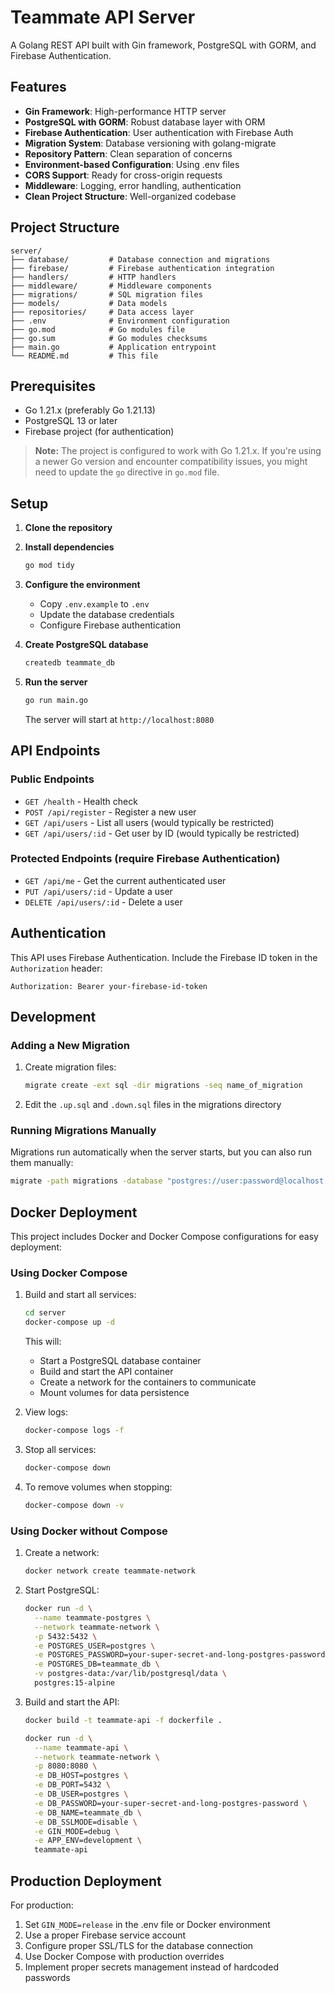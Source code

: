 # Teammate API Server

A Golang REST API built with Gin framework, PostgreSQL with GORM, and Firebase Authentication.

## Features

- **Gin Framework**: High-performance HTTP server
- **PostgreSQL with GORM**: Robust database layer with ORM
- **Firebase Authentication**: User authentication with Firebase Auth
- **Migration System**: Database versioning with golang-migrate
- **Repository Pattern**: Clean separation of concerns
- **Environment-based Configuration**: Using .env files
- **CORS Support**: Ready for cross-origin requests
- **Middleware**: Logging, error handling, authentication
- **Clean Project Structure**: Well-organized codebase

## Project Structure

```
server/
├── database/         # Database connection and migrations
├── firebase/         # Firebase authentication integration
├── handlers/         # HTTP handlers
├── middleware/       # Middleware components
├── migrations/       # SQL migration files
├── models/           # Data models
├── repositories/     # Data access layer
├── .env              # Environment configuration
├── go.mod            # Go modules file
├── go.sum            # Go modules checksums
├── main.go           # Application entrypoint
└── README.md         # This file
```

## Prerequisites

- Go 1.21.x (preferably Go 1.21.13)
- PostgreSQL 13 or later
- Firebase project (for authentication)

> **Note:** The project is configured to work with Go 1.21.x. If you're using a newer Go version and encounter compatibility issues, you might need to update the `go` directive in `go.mod` file.

## Setup

1. **Clone the repository**

2. **Install dependencies**
   ```bash
   go mod tidy
   ```

3. **Configure the environment**
   - Copy `.env.example` to `.env`
   - Update the database credentials
   - Configure Firebase authentication

4. **Create PostgreSQL database**
   ```bash
   createdb teammate_db
   ```

5. **Run the server**
   ```bash
   go run main.go
   ```

   The server will start at `http://localhost:8080`

## API Endpoints

### Public Endpoints

- `GET /health` - Health check
- `POST /api/register` - Register a new user
- `GET /api/users` - List all users (would typically be restricted)
- `GET /api/users/:id` - Get user by ID (would typically be restricted)

### Protected Endpoints (require Firebase Authentication)

- `GET /api/me` - Get the current authenticated user
- `PUT /api/users/:id` - Update a user
- `DELETE /api/users/:id` - Delete a user

## Authentication

This API uses Firebase Authentication. Include the Firebase ID token in the `Authorization` header:

```
Authorization: Bearer your-firebase-id-token
```

## Development

### Adding a New Migration

1. Create migration files:
   ```bash
   migrate create -ext sql -dir migrations -seq name_of_migration
   ```

2. Edit the `.up.sql` and `.down.sql` files in the migrations directory

### Running Migrations Manually

Migrations run automatically when the server starts, but you can also run them manually:

```bash
migrate -path migrations -database "postgres://user:password@localhost:5432/teammate_db?sslmode=disable" up
```

## Docker Deployment

This project includes Docker and Docker Compose configurations for easy deployment:

### Using Docker Compose

1. Build and start all services:
   ```bash
   cd server
   docker-compose up -d
   ```

   This will:
   - Start a PostgreSQL database container
   - Build and start the API container
   - Create a network for the containers to communicate
   - Mount volumes for data persistence

2. View logs:
   ```bash
   docker-compose logs -f
   ```

3. Stop all services:
   ```bash
   docker-compose down
   ```

4. To remove volumes when stopping:
   ```bash
   docker-compose down -v
   ```

### Using Docker without Compose

1. Create a network:
   ```bash
   docker network create teammate-network
   ```

2. Start PostgreSQL:
   ```bash
   docker run -d \
     --name teammate-postgres \
     --network teammate-network \
     -p 5432:5432 \
     -e POSTGRES_USER=postgres \
     -e POSTGRES_PASSWORD=your-super-secret-and-long-postgres-password \
     -e POSTGRES_DB=teammate_db \
     -v postgres-data:/var/lib/postgresql/data \
     postgres:15-alpine
   ```

3. Build and start the API:
   ```bash
   docker build -t teammate-api -f dockerfile .
   
   docker run -d \
     --name teammate-api \
     --network teammate-network \
     -p 8080:8080 \
     -e DB_HOST=postgres \
     -e DB_PORT=5432 \
     -e DB_USER=postgres \
     -e DB_PASSWORD=your-super-secret-and-long-postgres-password \
     -e DB_NAME=teammate_db \
     -e DB_SSLMODE=disable \
     -e GIN_MODE=debug \
     -e APP_ENV=development \
     teammate-api
   ```

## Production Deployment

For production:

1. Set `GIN_MODE=release` in the .env file or Docker environment
2. Use a proper Firebase service account
3. Configure proper SSL/TLS for the database connection
4. Use Docker Compose with production overrides
5. Implement proper secrets management instead of hardcoded passwords
